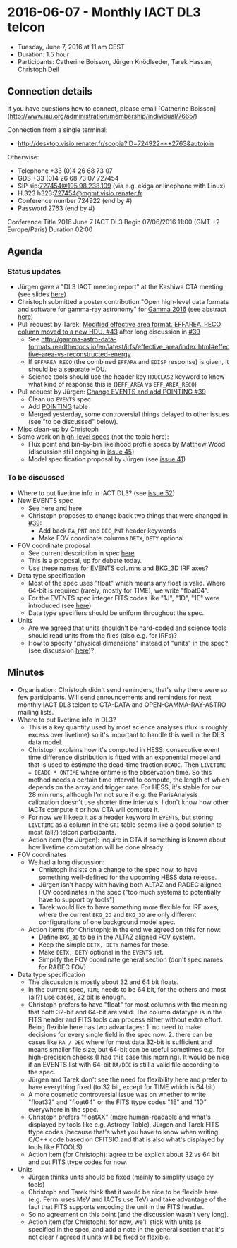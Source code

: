 # 2016-06-07 - Monthly IACT DL3 telcon

* Tuesday, June 7, 2016 at 11 am CEST
* Duration: 1.5 hour
* Participants: Catherine Boisson, Jürgen Knödlseder, Tarek Hassan, Christoph Deil

## Connection details

If you have questions how to connect, please email [Catherine Boisson]
(http://www.iau.org/administration/membership/individual/7665/)

Connection from a single terminal:
* http://desktop.visio.renater.fr/scopia?ID=724922***2763&autojoin

Otherwise:

* Telephone +33 (0)4 26 68 73 07
* GDS     	+33 (0)4 26 68 73 07 727454
* SIP     	sip:727454@195.98.238.109 (via e.g. ekiga or linephone with Linux)
* H.323     h323:727454@mgmt.visio.renater.fr
* Conference number    724922 (end by #)
* Password             2763 (end by #)

Conference
Title 	2016 June 7 IACT DL3
Begin 	07/06/2016 11:00 (GMT +2 Europe/Paris)
Duration 	02:00

## Agenda

### Status updates

* Jürgen gave a "DL3 IACT meeting report" at the Kashiwa CTA meeting (see slides [here](https://www.cta-observatory.org/indico/contributionDisplay.py?contribId=60&sessionId=10&confId=1046))
* Christoph submitted a poster contribution "Open high-level data formats and software for gamma-ray astronomy" for [Gamma 2016](https://www.mpi-hd.mpg.de/hd2016/pages/news.php) (see abstract
[here](https://github.com/open-gamma-ray-astro/open-gamma-ray-astro-gamma2016))
* Pull request by Tarek: [Modified effective area format. EFFAREA_RECO column moved to a new HDU. #43](https://github.com/open-gamma-ray-astro/gamma-astro-data-formats/pull/43) after long discussion in [#39](https://github.com/open-gamma-ray-astro/gamma-astro-data-formats/issues/35)
  * See http://gamma-astro-data-formats.readthedocs.io/en/latest/irfs/effective_area/index.html#effective-area-vs-reconstructed-energy
  * If ``EFFAREA_RECO`` (the combined ``EFFARA`` and ``EDISP`` response) is given, it should be a separate HDU.
  * Science tools should use the header key ``HDUCLAS2`` keyword to know what kind of response this is ()``EFF_AREA`` vs ``EFF_AREA_RECO``)
* Pull request by Jürgen: [Change EVENTS and add POINTING #39](https://github.com/open-gamma-ray-astro/gamma-astro-data-formats/pull/39)
  * Clean up ``EVENTS`` spec
  * Add [POINTING](http://gamma-astro-data-formats.readthedocs.io/en/latest/events/pointing.html) table
  * Merged yesterday, some controversial things delayed to other issues (see "to be discussed" below).
* Misc clean-up by Christoph
* Some work on [high-level specs](http://gamma-astro-data-formats.readthedocs.io/en/latest/results/index.html)
  (not the topic here):
  * Flux point and bin-by-bin likelihood profile specs by Matthew Wood (discussion still ongoing in [issue 45](https://github.com/open-gamma-ray-astro/gamma-astro-data-formats/issues/45))
  * Model specification proposal by Jürgen (see [issue 41](https://github.com/open-gamma-ray-astro/gamma-astro-data-formats/issues/41))

### To be discussed

* Where to put livetime info in IACT DL3? (see [issue 52](https://github.com/open-gamma-ray-astro/gamma-astro-data-formats/issues/52))
* New EVENTS spec
  * See [here](http://gamma-astro-data-formats.readthedocs.io/en/latest/events/index.html) and [here](http://gamma-astro-data-formats.readthedocs.io/en/latest/events/events.html)
  * Christoph proposes to change back two things that were changed in [#39](https://github.com/open-gamma-ray-astro/gamma-astro-data-formats/pull/39):
    * Add back `RA_PNT` and `DEC_PNT` header keywords
    * Make FOV coordinate columns ``DETX``, ``DETY`` optional
* FOV coordinate proposal
  * See current description in spec [here](http://gamma-astro-data-formats.readthedocs.io/en/latest/general/coordinates.html#field-of-view)
  * This is a proposal, up for debate today.
  * Use these names for EVENTS columns and BKG_3D IRF axes?
* Data type specification
  * Most of the spec uses "float" which means any float is valid.
    Where 64-bit is required (rarely, mostly for TIME), we write "float64".
  * For the EVENTS spec integer FITS codes like "1J", "1D", "1E"
    were introduced (see [here](http://gamma-astro-data-formats.readthedocs.io/en/latest/events/events.html))
  * Data type specifiers should be uniform throughout the spec.
* Units
  * Are we agreed that units shouldn't be hard-coded and science tools should read
    units from the files (also e.g. for IRFs)?
  * How to specify "physical dimensions" instead of "units" in the spec?
    (see discussion [here](https://github.com/open-gamma-ray-astro/gamma-astro-data-formats/issues/45#issuecomment-220962019))?

## Minutes

* Organisation: Christoph didn't send reminders, that's why there were so few
  participants. Will send announcements and reminders for next monthly IACT DL3
  telcon to CTA-DATA and OPEN-GAMMA-RAY-ASTRO mailing lists.
* Where to put livetime info in DL3?
  * This is a key quantity used by most science analyses
    (flux is roughly excess over livetime)
    so it's important to handle this well in the DL3 data model.
  * Christoph explains how it's computed in HESS: consecutive event time
    difference distribution is fitted with an exponential model and that
    is used to estimate the dead-time fraction `DEADC`.
    Then `LIVETIME = DEADC * ONTIME` where ontime is the observation time.
    So this method needs a certain time interval to compute, the length of
    which depends on the array and trigger rate.
    For HESS, it's stable for our 28 min runs, although I'm not sure if e.g.
    the ParisAnalysis calibration doesn't use shorter time intervals.
    I don't know how other IACTs compute it or how CTA will compute it.
  * For now we'll keep it as a header keyword in ``EVENTS``, but storing
    ``LIVETIME`` as a column in the ``GTI`` table seems like a good solution
    to most (all?) telcon participants.
  * Action item (for Jürgen): inquire in CTA if something is known
    about how livetime computation will be done already.
* FOV coordinates
  * We had a long discussion:
    * Christoph insists on a change to the spec now,
      to have something well-defined for the upcoming HESS data release.
    * Jürgen isn't happy with having both ALTAZ and RADEC aligned FOV coordinates
      in the spec ("too much systems to potentially have to support by tools")
    * Tarek would like to have something more flexible for IRF axes, where
      the current ``BKG_2D`` and ``BKG_3D`` are only different configurations
      of one background model spec.
  * Action items (for Christoph): in the end we agreed on this for now:
    * Define ``BKG_3D`` to be in the ALTAZ aligned FOV system.
    * Keep the simple ``DETX, DETY`` names for those.
    * Make ``DETX, DETY`` optional in the ``EVENTS`` list.
    * Simplify the FOV coordinate general section (don't spec names for RADEC FOV).
 * Data type specification
   * The discussion is mostly about 32 and 64 bit floats.
   * In the current spec, ``TIME`` needs to be 64 bit, for the others
     and most (all?) use cases, 32 bit is enough.
   * Christoph prefers to have "float" for most columns with the meaning that
     both 32-bit and 64-bit are valid. The column datatype is in the FITS header
     and FITS tools can process either without extra effort.
     Being flexible here has two advantages: 1. no need to make decisions for every
     single field in the spec now. 2. there can be cases like ``RA / DEC`` where
     for most data 32-bit is sufficient and means smaller file size, but
     64-bit can be useful sometimes e.g. for high-precision checks (I had this
     case this morning). It would be nice if an EVENTS list with 64-bit ``RA/DEC``
     is still a valid file according to the spec.
   * Jürgen and Tarek don't see the need for flexibility here and prefer to have
     everything fixed (to 32 bit, except for TIME which is 64 bit)
   * A more cosmetic controversial issue was on whether to write "float32" and
     "float64" or the FITS ttype codes "1E" and "1D" everywhere in the spec.
   * Christoph prefers "floatXX" (more human-readable and what's displayed by 
     tools like e.g. Astropy Table), Jürgen and Tarek FITS ttype codes
     (because that's what you have to know when writing C/C++ code based on CFITSIO
     and that is also what's displayed by tools like FTOOLS)
   * Action item (for Christoph): agree to be explicit about 32 vs 64 bit and
     put FITS ttype codes for now.
 * Units
   * Jürgen thinks units should be fixed (mainly to simplify usage by tools)
   * Christoph and Tarek think that it would be nice to be flexible here
     (e.g. Fermi uses MeV and IACTs use TeV) and take advantage of the fact
     that FITS supports encoding the unit in the FITS header.
   * So no agreement on this point (and the discussion wasn't very long).
   * Action item (for Christoph): for now, we'll stick with units as specified in the spec,
     and add a note in the general section that it's not clear / agreed if
     units will be fixed or flexible.
